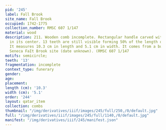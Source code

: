 ```yaml
---
pid: '245'
label: Fall Brook
site_name: Fall Brook
occupied: 1742-1775
collection_number: RMSC 607 1/147
material: wood
description: 211. Wooden comb incomplete. Rectangular handle carved with a semicircle
  in its center. 13 teeth are still visible forming 50% of the length of the comb.
  It measures 10.3 cm in length and 5.1 cm in width. It comes from a burial at the
  Seneca FaIt Brook site (date unknown). (RMSC 607 1/147
motifs: semicircle;
teeth: '13'
fragmentation: incomplete
context_type: funerary
gender:
age:
placement:
length (cm): '10.3'
width (cm): '5.1'
order: '244'
layout: qatar_item
collection: combs
thumbnail: "/img/derivatives/iiif/images/245/full/250,/0/default.jpg"
full: "/img/derivatives/iiif/images/245/full/1140,/0/default.jpg"
manifest: "/img/derivatives/iiif/245/manifest.json"
---
```


